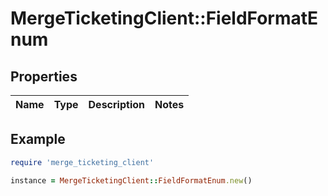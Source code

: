 # MergeTicketingClient::FieldFormatEnum

## Properties

| Name | Type | Description | Notes |
| ---- | ---- | ----------- | ----- |

## Example

```ruby
require 'merge_ticketing_client'

instance = MergeTicketingClient::FieldFormatEnum.new()
```

